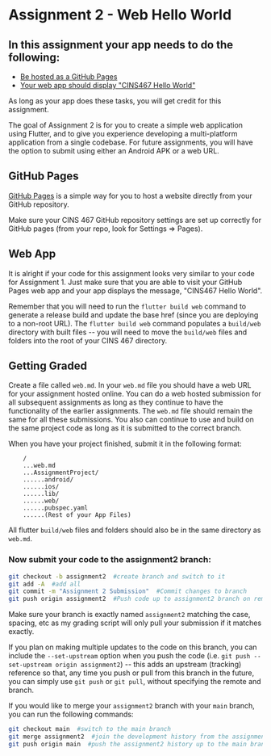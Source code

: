 # Assignment 2 - Web Hello World

## In this assignment your app needs to do the following:

* [Be hosted as a GitHub Pages](#github-pages)
* [Your web app should display "CINS467 Hello World"](#web-app)

As long as your app does these tasks, you will get credit for this assignment.

The goal of Assignment 2 is for you to create a simple web application using Flutter, and to give you experience developing a multi-platform application from a single codebase. For future assignments, you will have the option to submit using either an Android APK or a web URL.

## GitHub Pages

[GitHub Pages](https://pages.github.com/) is a simple way for you to host a website directly from your GitHub repository.

Make sure your CINS 467 GitHub repository settings are set up correctly for GitHub pages (from your repo, look for Settings => Pages).

## Web App

It is alright if your code for this assignment looks very similar to your code for Assignment 1. Just make sure that you are able to visit your GitHub Pages web app and your app displays the message, "CINS467 Hello World".

Remember that you will need to run the `flutter build web` command to generate a release build and update the base href (since you are deploying to a non-root URL). The `flutter build web` command populates a `build/web` directory with built files -- you will need to move the `build/web` files and folders into the root of your CINS 467 directory.

## Getting Graded

Create a file called `web.md`. In your `web.md` file you should have a web URL for your assignment hosted online. You can do a web hosted submission for all subsequent assignments as long as they continue to have the functionality of the earlier assignments. The `web.md` file should remain the same for all these submissions. You also can continue to use and build on the same project code as long as it is submitted to the correct branch.

When you have your project finished, submit it in the following format:

```
    /
    ...web.md
    ...AssignmentProject/
    ......android/
    ......ios/
    ......lib/
    ......web/
    ......pubspec.yaml
    ......(Rest of your App Files)
```

All flutter `build/web` files and folders should also be in the same directory as `web.md`.

### Now submit your code to the **assignment2** branch:

```bash
git checkout -b assignment2  #create branch and switch to it
git add -A  #add all
git commit -m "Assignment 2 Submission"  #Commit changes to branch
git push origin assignment2  #Push code up to assignment2 branch on remote
```

Make sure your branch is exactly named `assignment2` matching the case, spacing, etc as my grading script will only pull your submission if it matches exactly.

If you plan on making multiple updates to the code on this branch, you can include the `--set-upstream` option when you push the code (i.e. `git push --set-upstream origin assignment2`) -- this adds an upstream (tracking) reference so that, any time you push or pull from this branch in the future, you can simply use `git push` or `git pull`, without specifying the remote and branch.

If you would like to merge your `assignment2` branch with your `main` branch, you can run the following commands:
```bash
git checkout main  #switch to the main branch
git merge assignment2  #join the development history from the assignment2 branch with the current (main) branch
git push origin main  #push the assignment2 history up to the main branch on the remote
```
